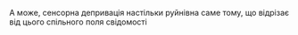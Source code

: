 А може, сенсорна депривація настільки руйнівна саме тому, що відрізає від цього спільного поля свідомості